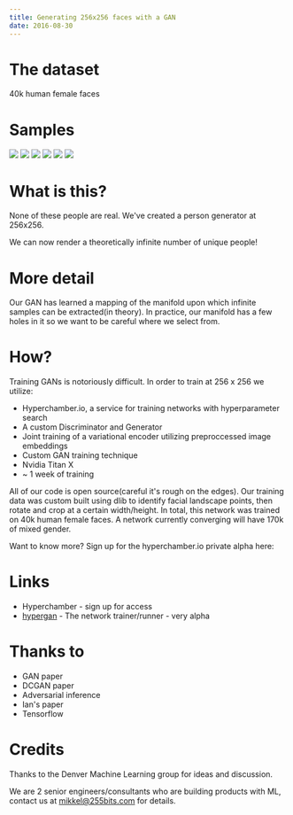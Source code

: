 ```yaml
---
title: Generating 256x256 faces with a GAN
date: 2016-08-30
---
```


# The dataset

40k human female faces

# Samples

<img src='https://hyperchamber.s3.amazonaws.com/samples/images-1472507927804-9a4aef6b-d0fc-43ce-9180-9039709d8c0f'/>
<img src='https://hyperchamber.s3.amazonaws.com/samples/images-1472506378548-a5e032fa-5664-446e-be98-d0cc09440563'/>
<img src='https://hyperchamber.s3.amazonaws.com/samples/images-1472509586829-f0796c64-b90b-4993-94d2-c72e470a62d8'/>
<img src='https://hyperchamber.s3.amazonaws.com/samples/images-1472506378264-2031cb8d-e3f0-4d32-b8e6-e097f09f40af'/>
<img src='https://hyperchamber.s3.amazonaws.com/samples/images-1472506377016-742231fe-499f-42c5-8cd6-79766ec22fd1'/>
<img src='https://hyperchamber.s3.amazonaws.com/samples/images-1472511235610-83a8b9f9-dc1d-42f4-9028-3bd14112d197'/>


# What is this?

None of these people are real.  We've created a person generator at 256x256.

We can now render a theoretically infinite number of unique people!


# More detail

Our GAN has learned a mapping
of the manifold upon which infinite samples can be extracted(in theory).  In practice, our manifold has a few holes in it so 
we want to be careful where we select from.

# How?

Training GANs is notoriously difficult.  In order to train at 256 x 256 we utilize:

* Hyperchamber.io, a service for training networks with hyperparameter search
* A custom Discriminator and Generator
* Joint training of a variational encoder utilizing preproccessed image embeddings
* Custom GAN training technique
* Nvidia Titan X
* ~ 1 week of training


All of our code is open source(careful it's rough on the edges).  Our training data was custom built using dlib to identify
facial landscape points, then rotate and crop at a certain width/height.  In total, this network was trained
on 40k human female faces.  A network currently converging will have 170k of mixed gender.

Want to know more?  Sign up for the hyperchamber.io private alpha here:

# Links

* Hyperchamber - sign up for access
* [hypergan](/open-source/hypergan/) - The network trainer/runner - very alpha

# Thanks to

* GAN paper
* DCGAN paper
* Adversarial inference
* Ian's paper
* Tensorflow

# Credits

Thanks to the Denver Machine Learning group for ideas and discussion.

We are 2 senior engineers/consultants who are building products with ML, contact us at mikkel@255bits.com for details.

